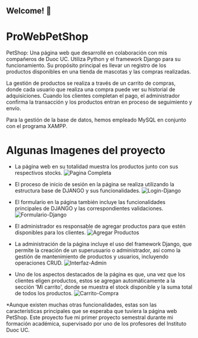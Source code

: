 ## Welcome! 👋

# ProWebPetShop

PetShop: Una página web que desarrollé en colaboración con mis compañeros de Duoc UC. Utiliza Python y el framework Django para su funcionamiento. Su propósito principal es llevar un registro de los productos disponibles en una tienda de mascotas y las compras realizadas.

La gestión de productos se realiza a través de un carrito de compras, donde cada usuario que realiza una compra puede ver su historial de adquisiciones. Cuando los clientes completan el pago, el administrador confirma la transacción y los productos entran en proceso de seguimiento y envío.

Para la gestión de la base de datos, hemos empleado MySQL en conjunto con el programa XAMPP.


# Algunas Imagenes del proyecto

* La página web en su totalidad muestra los productos junto con sus respectivos stocks.
  ![Pagina Completa](https://github.com/JaimeAndresG/ProWebPetShop/assets/101838917/64c8e4dc-85fd-4f67-9c87-95ed7c480544)


* El proceso de inicio de sesión en la página se realiza utilizando la estructura base de DJANGO y sus funcionalidades.
![Login-Django](https://github.com/JaimeAndresG/ProWebPetShop/assets/101838917/78d049f1-75d1-4df8-a0b3-e90a3d703860)


* El formulario en la página también incluye las funcionalidades principales de DJANGO y las correspondientes validaciones.
![Formulario-Django](https://github.com/JaimeAndresG/ProWebPetShop/assets/101838917/d9734984-eb3b-45c2-968c-06cf7f25e2b2)


* El administrador es responsable de agregar productos para que estén disponibles para los clientes.
  ![Agregar Productos](https://github.com/JaimeAndresG/ProWebPetShop/assets/101838917/0e6703fb-b6fd-4670-b743-b7ca7abe8bc1)


* La administración de la página incluye el uso del framework Django, que permite la creación de un superusuario o administrador, así como la gestión de mantenimiento de productos y usuarios, incluyendo operaciones CRUD.
![Interfaz-Admin](https://github.com/JaimeAndresG/ProWebPetShop/assets/101838917/ac12a132-f181-49b1-a2ff-36b4656b28b2)



* Uno de los aspectos destacados de la página es que, una vez que los clientes eligen productos, estos se agregan automáticamente a la sección 'Mi carrito', donde se muestra el stock disponible y la suma total de todos los productos.
![Carrito-Compra](https://github.com/JaimeAndresG/ProWebPetShop/assets/101838917/741520e6-9efd-4ce1-99e5-6b2b4a1b3c1f)


*Aunque existen muchas otras funcionalidades, estas son las características principales que se esperaba que tuviera la página web PetShop. Este proyecto fue mi primer proyecto semestral durante mi formación académica, supervisado por uno de los profesores del Instituto Duoc UC.


